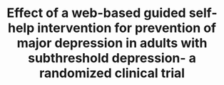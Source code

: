 --- 
abstract: '' 
authors: 
 - C Buntrock
 -  admin
 -  D Lehr
 -  F Smit
 -  H Riper
 -  M Berking
 -  P Cuijpers
doi: '' 
featured: false 
publication: '*Jama*, 20' 
publication_short: '' 
publishDate: '2016-01-01' 
title: 'Effect of a web-based guided self-help intervention for prevention of major depression in adults with subthreshold depression- a randomized clinical trial' 
url_code: '' 
url_dataset: '' 
url_pdf: '' 
url_poster: '' 
url_project: '' 
url_slides: '' 
url_source: '' 
url_video: '' 
---